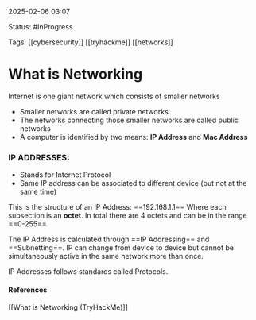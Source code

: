 
2025-02-06 03:07

Status: #InProgress 

Tags: [[cybersecurity]] [[tryhackme]] [[networks]] 

# What is Networking

Internet is one giant network which consists of smaller networks
- Smaller networks are called private networks. 
- The networks connecting those smaller networks are called public networks
- A computer is identified by two means: **IP Address** and **Mac Address**
### IP ADDRESSES:
- Stands for Internet Protocol
- Same IP address can be associated to different device (but not at the same time)

This is the structure of an IP Address:
==192.168.1.1==
Where each subsection is an **octet**. In total there are 4 octets and can be in the range ==0-255==

The IP Address is calculated through ==IP Addressing== and ==Subnetting==. IP can change from device to device but cannot be simultaneously active in the same network more than once.

IP Addresses follows standards called Protocols. 








#### References
[[What is Networking (TryHackMe)]]